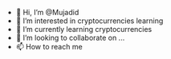 - 👋 Hi, I’m @Mujadid
- 👀 I’m interested in cryptocurrencies learning
- 🌱 I’m currently learning cryptocurrencies
- 💞️ I’m looking to collaborate on ...
- 📫 How to reach me 

<!---
Mujadid/Mujadid is a ✨ special ✨ repository because its `README.md` (this file) appears on your GitHub profile.
You can click the Preview link to take a look at your changes.
--->
